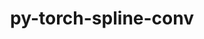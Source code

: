---
title: "py-torch-spline-conv"
layout: cache
categories: [package, develop]
meta: {"versions": ["1.2.2"], "compilers": ["apple-clang@=15.0.0", "gcc@=13.2.0"], "oss": ["ubuntu24.04", "ventura"], "platforms": ["darwin", "linux"], "targets": ["aarch64", "x86_64_v3"], "stacks": ["ml-darwin-aarch64-mps", "ml-linux-aarch64-cpu", "ml-linux-aarch64-cuda", "ml-linux-x86_64-cpu", "ml-linux-x86_64-cuda", "root"], "num_specs": 39, "num_specs_by_stack": {"root": 39, "ml-darwin-aarch64-mps": 3, "ml-linux-aarch64-cuda": 9, "ml-linux-aarch64-cpu": 8, "ml-linux-x86_64-cpu": 9, "ml-linux-x86_64-cuda": 10}}
spec_details: [{"hash": "h72kho43r326ecd7kkglqy2drukr622v", "compiler": "apple-clang@=15.0.0", "versions": ["1.2.2"], "os": "ventura", "platform": "darwin", "target": "aarch64", "variants": ["build_system=python_pip"], "stacks": ["root", "ml-darwin-aarch64-mps"], "size": "-", "tarball": "https://binaries.spack.io/develop/build_cache/darwin-ventura-aarch64/apple-clang-15.0.0/py-torch-spline-conv-1.2.2/darwin-ventura-aarch64-apple-clang-15.0.0-py-torch-spline-conv-1.2.2-h72kho43r326ecd7kkglqy2drukr622v.spack"}, {"hash": "iphcxqkyoe64riftujjxojh7glc3wmnj", "compiler": "apple-clang@=15.0.0", "versions": ["1.2.2"], "os": "ventura", "platform": "darwin", "target": "aarch64", "variants": ["build_system=python_pip"], "stacks": ["root", "ml-darwin-aarch64-mps"], "size": "-", "tarball": "https://binaries.spack.io/develop/build_cache/darwin-ventura-aarch64/apple-clang-15.0.0/py-torch-spline-conv-1.2.2/darwin-ventura-aarch64-apple-clang-15.0.0-py-torch-spline-conv-1.2.2-iphcxqkyoe64riftujjxojh7glc3wmnj.spack"}, {"hash": "q42d5hbx2jup4vghlpzyozdpsbvidwqi", "compiler": "apple-clang@=15.0.0", "versions": ["1.2.2"], "os": "ventura", "platform": "darwin", "target": "aarch64", "variants": ["build_system=python_pip"], "stacks": ["root", "ml-darwin-aarch64-mps"], "size": "-", "tarball": "https://binaries.spack.io/develop/build_cache/darwin-ventura-aarch64/apple-clang-15.0.0/py-torch-spline-conv-1.2.2/darwin-ventura-aarch64-apple-clang-15.0.0-py-torch-spline-conv-1.2.2-q42d5hbx2jup4vghlpzyozdpsbvidwqi.spack"}, {"hash": "6r7th5xloimb2bvxaymspz5ebbbxrpyu", "compiler": "gcc@=13.2.0", "versions": ["1.2.2"], "os": "ubuntu24.04", "platform": "linux", "target": "aarch64", "variants": ["build_system=python_pip"], "stacks": ["root", "ml-linux-aarch64-cuda"], "size": "-", "tarball": "https://binaries.spack.io/develop/build_cache/linux-ubuntu24.04-aarch64/gcc-13.2.0/py-torch-spline-conv-1.2.2/linux-ubuntu24.04-aarch64-gcc-13.2.0-py-torch-spline-conv-1.2.2-6r7th5xloimb2bvxaymspz5ebbbxrpyu.spack"}, {"hash": "accyh5kvaozcsn4p7gwaaub36dtmbjp7", "compiler": "gcc@=13.2.0", "versions": ["1.2.2"], "os": "ubuntu24.04", "platform": "linux", "target": "aarch64", "variants": ["build_system=python_pip"], "stacks": ["root", "ml-linux-aarch64-cuda"], "size": "-", "tarball": "https://binaries.spack.io/develop/build_cache/linux-ubuntu24.04-aarch64/gcc-13.2.0/py-torch-spline-conv-1.2.2/linux-ubuntu24.04-aarch64-gcc-13.2.0-py-torch-spline-conv-1.2.2-accyh5kvaozcsn4p7gwaaub36dtmbjp7.spack"}, {"hash": "c6r7zdcbwwp3jxzyrlvtevtzqs4sep5j", "compiler": "gcc@=13.2.0", "versions": ["1.2.2"], "os": "ubuntu24.04", "platform": "linux", "target": "aarch64", "variants": ["build_system=python_pip"], "stacks": ["root", "ml-linux-aarch64-cuda"], "size": "-", "tarball": "https://binaries.spack.io/develop/build_cache/linux-ubuntu24.04-aarch64/gcc-13.2.0/py-torch-spline-conv-1.2.2/linux-ubuntu24.04-aarch64-gcc-13.2.0-py-torch-spline-conv-1.2.2-c6r7zdcbwwp3jxzyrlvtevtzqs4sep5j.spack"}, {"hash": "cms4y32j3ffrq6nnxc5q3o6qjrqifhmh", "compiler": "gcc@=13.2.0", "versions": ["1.2.2"], "os": "ubuntu24.04", "platform": "linux", "target": "aarch64", "variants": ["build_system=python_pip"], "stacks": ["root", "ml-linux-aarch64-cpu"], "size": "-", "tarball": "https://binaries.spack.io/develop/build_cache/linux-ubuntu24.04-aarch64/gcc-13.2.0/py-torch-spline-conv-1.2.2/linux-ubuntu24.04-aarch64-gcc-13.2.0-py-torch-spline-conv-1.2.2-cms4y32j3ffrq6nnxc5q3o6qjrqifhmh.spack"}, {"hash": "cwqjhcgoofpqbskyn4syx47mqxqcc4lt", "compiler": "gcc@=13.2.0", "versions": ["1.2.2"], "os": "ubuntu24.04", "platform": "linux", "target": "aarch64", "variants": ["build_system=python_pip"], "stacks": ["root", "ml-linux-aarch64-cpu"], "size": "-", "tarball": "https://binaries.spack.io/develop/build_cache/linux-ubuntu24.04-aarch64/gcc-13.2.0/py-torch-spline-conv-1.2.2/linux-ubuntu24.04-aarch64-gcc-13.2.0-py-torch-spline-conv-1.2.2-cwqjhcgoofpqbskyn4syx47mqxqcc4lt.spack"}, {"hash": "ebhb7v4ahwseanvsvmd3zpw7zgymbebq", "compiler": "gcc@=13.2.0", "versions": ["1.2.2"], "os": "ubuntu24.04", "platform": "linux", "target": "aarch64", "variants": ["build_system=python_pip"], "stacks": ["root", "ml-linux-aarch64-cpu"], "size": "-", "tarball": "https://binaries.spack.io/develop/build_cache/linux-ubuntu24.04-aarch64/gcc-13.2.0/py-torch-spline-conv-1.2.2/linux-ubuntu24.04-aarch64-gcc-13.2.0-py-torch-spline-conv-1.2.2-ebhb7v4ahwseanvsvmd3zpw7zgymbebq.spack"}, {"hash": "edwbmqws7ryqk3zxx7yie3sclmamh6bi", "compiler": "gcc@=13.2.0", "versions": ["1.2.2"], "os": "ubuntu24.04", "platform": "linux", "target": "aarch64", "variants": ["build_system=python_pip"], "stacks": ["root", "ml-linux-aarch64-cpu"], "size": "-", "tarball": "https://binaries.spack.io/develop/build_cache/linux-ubuntu24.04-aarch64/gcc-13.2.0/py-torch-spline-conv-1.2.2/linux-ubuntu24.04-aarch64-gcc-13.2.0-py-torch-spline-conv-1.2.2-edwbmqws7ryqk3zxx7yie3sclmamh6bi.spack"}, {"hash": "mxud5icgmgrdlbewhfc2fp4ijkb6ntlc", "compiler": "gcc@=13.2.0", "versions": ["1.2.2"], "os": "ubuntu24.04", "platform": "linux", "target": "aarch64", "variants": ["build_system=python_pip"], "stacks": ["root", "ml-linux-aarch64-cuda"], "size": "-", "tarball": "https://binaries.spack.io/develop/build_cache/linux-ubuntu24.04-aarch64/gcc-13.2.0/py-torch-spline-conv-1.2.2/linux-ubuntu24.04-aarch64-gcc-13.2.0-py-torch-spline-conv-1.2.2-mxud5icgmgrdlbewhfc2fp4ijkb6ntlc.spack"}, {"hash": "n2rywccse2co24mzqjki3gg6ivbfidnm", "compiler": "gcc@=13.2.0", "versions": ["1.2.2"], "os": "ubuntu24.04", "platform": "linux", "target": "aarch64", "variants": ["build_system=python_pip"], "stacks": ["root", "ml-linux-aarch64-cuda"], "size": "-", "tarball": "https://binaries.spack.io/develop/build_cache/linux-ubuntu24.04-aarch64/gcc-13.2.0/py-torch-spline-conv-1.2.2/linux-ubuntu24.04-aarch64-gcc-13.2.0-py-torch-spline-conv-1.2.2-n2rywccse2co24mzqjki3gg6ivbfidnm.spack"}, {"hash": "ocnsilt6aotabhpwlq5d3evoe24p5wbg", "compiler": "gcc@=13.2.0", "versions": ["1.2.2"], "os": "ubuntu24.04", "platform": "linux", "target": "aarch64", "variants": ["build_system=python_pip"], "stacks": ["root", "ml-linux-aarch64-cuda"], "size": "-", "tarball": "https://binaries.spack.io/develop/build_cache/linux-ubuntu24.04-aarch64/gcc-13.2.0/py-torch-spline-conv-1.2.2/linux-ubuntu24.04-aarch64-gcc-13.2.0-py-torch-spline-conv-1.2.2-ocnsilt6aotabhpwlq5d3evoe24p5wbg.spack"}, {"hash": "qxjs3wddt244in6hbq2hnpv4j7z5dcjs", "compiler": "gcc@=13.2.0", "versions": ["1.2.2"], "os": "ubuntu24.04", "platform": "linux", "target": "aarch64", "variants": ["build_system=python_pip"], "stacks": ["root", "ml-linux-aarch64-cpu"], "size": "-", "tarball": "https://binaries.spack.io/develop/build_cache/linux-ubuntu24.04-aarch64/gcc-13.2.0/py-torch-spline-conv-1.2.2/linux-ubuntu24.04-aarch64-gcc-13.2.0-py-torch-spline-conv-1.2.2-qxjs3wddt244in6hbq2hnpv4j7z5dcjs.spack"}, {"hash": "ta2fj7sgbycrb5iuromp5j6qcdwbkpei", "compiler": "gcc@=13.2.0", "versions": ["1.2.2"], "os": "ubuntu24.04", "platform": "linux", "target": "aarch64", "variants": ["build_system=python_pip"], "stacks": ["root", "ml-linux-aarch64-cuda"], "size": "-", "tarball": "https://binaries.spack.io/develop/build_cache/linux-ubuntu24.04-aarch64/gcc-13.2.0/py-torch-spline-conv-1.2.2/linux-ubuntu24.04-aarch64-gcc-13.2.0-py-torch-spline-conv-1.2.2-ta2fj7sgbycrb5iuromp5j6qcdwbkpei.spack"}, {"hash": "umjmtvbifhcpqn2ygkcld5dwqq65hwww", "compiler": "gcc@=13.2.0", "versions": ["1.2.2"], "os": "ubuntu24.04", "platform": "linux", "target": "aarch64", "variants": ["build_system=python_pip"], "stacks": ["root", "ml-linux-aarch64-cpu"], "size": "-", "tarball": "https://binaries.spack.io/develop/build_cache/linux-ubuntu24.04-aarch64/gcc-13.2.0/py-torch-spline-conv-1.2.2/linux-ubuntu24.04-aarch64-gcc-13.2.0-py-torch-spline-conv-1.2.2-umjmtvbifhcpqn2ygkcld5dwqq65hwww.spack"}, {"hash": "utzcy27g4yqtdbdilisbkzjahf6s2ctk", "compiler": "gcc@=13.2.0", "versions": ["1.2.2"], "os": "ubuntu24.04", "platform": "linux", "target": "aarch64", "variants": ["build_system=python_pip"], "stacks": ["root", "ml-linux-aarch64-cpu"], "size": "-", "tarball": "https://binaries.spack.io/develop/build_cache/linux-ubuntu24.04-aarch64/gcc-13.2.0/py-torch-spline-conv-1.2.2/linux-ubuntu24.04-aarch64-gcc-13.2.0-py-torch-spline-conv-1.2.2-utzcy27g4yqtdbdilisbkzjahf6s2ctk.spack"}, {"hash": "vnwmszlrrfc5tymsd4nts543gpqwgxnb", "compiler": "gcc@=13.2.0", "versions": ["1.2.2"], "os": "ubuntu24.04", "platform": "linux", "target": "aarch64", "variants": ["build_system=python_pip"], "stacks": ["root", "ml-linux-aarch64-cuda"], "size": "-", "tarball": "https://binaries.spack.io/develop/build_cache/linux-ubuntu24.04-aarch64/gcc-13.2.0/py-torch-spline-conv-1.2.2/linux-ubuntu24.04-aarch64-gcc-13.2.0-py-torch-spline-conv-1.2.2-vnwmszlrrfc5tymsd4nts543gpqwgxnb.spack"}, {"hash": "w3va4cq46ctc5r6h6yn3a2blsgjzakps", "compiler": "gcc@=13.2.0", "versions": ["1.2.2"], "os": "ubuntu24.04", "platform": "linux", "target": "aarch64", "variants": ["build_system=python_pip"], "stacks": ["root", "ml-linux-aarch64-cuda"], "size": "-", "tarball": "https://binaries.spack.io/develop/build_cache/linux-ubuntu24.04-aarch64/gcc-13.2.0/py-torch-spline-conv-1.2.2/linux-ubuntu24.04-aarch64-gcc-13.2.0-py-torch-spline-conv-1.2.2-w3va4cq46ctc5r6h6yn3a2blsgjzakps.spack"}, {"hash": "w4oqtlodzsx454bvjldqp3n22bjx244c", "compiler": "gcc@=13.2.0", "versions": ["1.2.2"], "os": "ubuntu24.04", "platform": "linux", "target": "aarch64", "variants": ["build_system=python_pip"], "stacks": ["root", "ml-linux-aarch64-cpu"], "size": "-", "tarball": "https://binaries.spack.io/develop/build_cache/linux-ubuntu24.04-aarch64/gcc-13.2.0/py-torch-spline-conv-1.2.2/linux-ubuntu24.04-aarch64-gcc-13.2.0-py-torch-spline-conv-1.2.2-w4oqtlodzsx454bvjldqp3n22bjx244c.spack"}, {"hash": "2vb45muvdsyve5yzealls5zdj3eqbccy", "compiler": "gcc@=13.2.0", "versions": ["1.2.2"], "os": "ubuntu24.04", "platform": "linux", "target": "x86_64_v3", "variants": ["build_system=python_pip"], "stacks": ["root", "ml-linux-x86_64-cpu"], "size": "-", "tarball": "https://binaries.spack.io/develop/build_cache/linux-ubuntu24.04-x86_64_v3/gcc-13.2.0/py-torch-spline-conv-1.2.2/linux-ubuntu24.04-x86_64_v3-gcc-13.2.0-py-torch-spline-conv-1.2.2-2vb45muvdsyve5yzealls5zdj3eqbccy.spack"}, {"hash": "3fb2vfeshjowi3xbtqqmwvfhhj5mdj4c", "compiler": "gcc@=13.2.0", "versions": ["1.2.2"], "os": "ubuntu24.04", "platform": "linux", "target": "x86_64_v3", "variants": ["build_system=python_pip"], "stacks": ["root", "ml-linux-x86_64-cuda"], "size": "-", "tarball": "https://binaries.spack.io/develop/build_cache/linux-ubuntu24.04-x86_64_v3/gcc-13.2.0/py-torch-spline-conv-1.2.2/linux-ubuntu24.04-x86_64_v3-gcc-13.2.0-py-torch-spline-conv-1.2.2-3fb2vfeshjowi3xbtqqmwvfhhj5mdj4c.spack"}, {"hash": "5dxflqhmzokbuldmlqqzlsflltciup6z", "compiler": "gcc@=13.2.0", "versions": ["1.2.2"], "os": "ubuntu24.04", "platform": "linux", "target": "x86_64_v3", "variants": ["build_system=python_pip"], "stacks": ["root", "ml-linux-x86_64-cuda"], "size": "-", "tarball": "https://binaries.spack.io/develop/build_cache/linux-ubuntu24.04-x86_64_v3/gcc-13.2.0/py-torch-spline-conv-1.2.2/linux-ubuntu24.04-x86_64_v3-gcc-13.2.0-py-torch-spline-conv-1.2.2-5dxflqhmzokbuldmlqqzlsflltciup6z.spack"}, {"hash": "65graablqxl2he7xy5lmcq3pxl7axq3g", "compiler": "gcc@=13.2.0", "versions": ["1.2.2"], "os": "ubuntu24.04", "platform": "linux", "target": "x86_64_v3", "variants": ["build_system=python_pip"], "stacks": ["root", "ml-linux-x86_64-cpu"], "size": "-", "tarball": "https://binaries.spack.io/develop/build_cache/linux-ubuntu24.04-x86_64_v3/gcc-13.2.0/py-torch-spline-conv-1.2.2/linux-ubuntu24.04-x86_64_v3-gcc-13.2.0-py-torch-spline-conv-1.2.2-65graablqxl2he7xy5lmcq3pxl7axq3g.spack"}, {"hash": "6f6wnvwifhibku7oqrrfvzuxoliftj3v", "compiler": "gcc@=13.2.0", "versions": ["1.2.2"], "os": "ubuntu24.04", "platform": "linux", "target": "x86_64_v3", "variants": ["build_system=python_pip"], "stacks": ["root", "ml-linux-x86_64-cuda"], "size": "-", "tarball": "https://binaries.spack.io/develop/build_cache/linux-ubuntu24.04-x86_64_v3/gcc-13.2.0/py-torch-spline-conv-1.2.2/linux-ubuntu24.04-x86_64_v3-gcc-13.2.0-py-torch-spline-conv-1.2.2-6f6wnvwifhibku7oqrrfvzuxoliftj3v.spack"}, {"hash": "asbe6kyxcvdmyuhljzc5u3lq6cc5mrxg", "compiler": "gcc@=13.2.0", "versions": ["1.2.2"], "os": "ubuntu24.04", "platform": "linux", "target": "x86_64_v3", "variants": ["build_system=python_pip"], "stacks": ["root", "ml-linux-x86_64-cuda"], "size": "-", "tarball": "https://binaries.spack.io/develop/build_cache/linux-ubuntu24.04-x86_64_v3/gcc-13.2.0/py-torch-spline-conv-1.2.2/linux-ubuntu24.04-x86_64_v3-gcc-13.2.0-py-torch-spline-conv-1.2.2-asbe6kyxcvdmyuhljzc5u3lq6cc5mrxg.spack"}, {"hash": "bidx3jvbwm5a3zblqh4x64f6k5dnrznw", "compiler": "gcc@=13.2.0", "versions": ["1.2.2"], "os": "ubuntu24.04", "platform": "linux", "target": "x86_64_v3", "variants": ["build_system=python_pip"], "stacks": ["root", "ml-linux-x86_64-cuda"], "size": "-", "tarball": "https://binaries.spack.io/develop/build_cache/linux-ubuntu24.04-x86_64_v3/gcc-13.2.0/py-torch-spline-conv-1.2.2/linux-ubuntu24.04-x86_64_v3-gcc-13.2.0-py-torch-spline-conv-1.2.2-bidx3jvbwm5a3zblqh4x64f6k5dnrznw.spack"}, {"hash": "exem32iint4tthnn3udx2lkrqglvi6f2", "compiler": "gcc@=13.2.0", "versions": ["1.2.2"], "os": "ubuntu24.04", "platform": "linux", "target": "x86_64_v3", "variants": ["build_system=python_pip"], "stacks": ["root", "ml-linux-x86_64-cuda"], "size": "-", "tarball": "https://binaries.spack.io/develop/build_cache/linux-ubuntu24.04-x86_64_v3/gcc-13.2.0/py-torch-spline-conv-1.2.2/linux-ubuntu24.04-x86_64_v3-gcc-13.2.0-py-torch-spline-conv-1.2.2-exem32iint4tthnn3udx2lkrqglvi6f2.spack"}, {"hash": "h4jsz7b64c33zz4wrpqlkobo7q543qee", "compiler": "gcc@=13.2.0", "versions": ["1.2.2"], "os": "ubuntu24.04", "platform": "linux", "target": "x86_64_v3", "variants": ["build_system=python_pip"], "stacks": ["root", "ml-linux-x86_64-cpu"], "size": "-", "tarball": "https://binaries.spack.io/develop/build_cache/linux-ubuntu24.04-x86_64_v3/gcc-13.2.0/py-torch-spline-conv-1.2.2/linux-ubuntu24.04-x86_64_v3-gcc-13.2.0-py-torch-spline-conv-1.2.2-h4jsz7b64c33zz4wrpqlkobo7q543qee.spack"}, {"hash": "hf5wliuorfcfum533xxx6qwo74a2oe56", "compiler": "gcc@=13.2.0", "versions": ["1.2.2"], "os": "ubuntu24.04", "platform": "linux", "target": "x86_64_v3", "variants": ["build_system=python_pip"], "stacks": ["root", "ml-linux-x86_64-cpu"], "size": "-", "tarball": "https://binaries.spack.io/develop/build_cache/linux-ubuntu24.04-x86_64_v3/gcc-13.2.0/py-torch-spline-conv-1.2.2/linux-ubuntu24.04-x86_64_v3-gcc-13.2.0-py-torch-spline-conv-1.2.2-hf5wliuorfcfum533xxx6qwo74a2oe56.spack"}, {"hash": "js2zp5or436dsr4mgg4sfuidazmzq47q", "compiler": "gcc@=13.2.0", "versions": ["1.2.2"], "os": "ubuntu24.04", "platform": "linux", "target": "x86_64_v3", "variants": ["build_system=python_pip"], "stacks": ["root", "ml-linux-x86_64-cuda"], "size": "-", "tarball": "https://binaries.spack.io/develop/build_cache/linux-ubuntu24.04-x86_64_v3/gcc-13.2.0/py-torch-spline-conv-1.2.2/linux-ubuntu24.04-x86_64_v3-gcc-13.2.0-py-torch-spline-conv-1.2.2-js2zp5or436dsr4mgg4sfuidazmzq47q.spack"}, {"hash": "juru6bhx2l6eejflq3wjbnypfdejo7zi", "compiler": "gcc@=13.2.0", "versions": ["1.2.2"], "os": "ubuntu24.04", "platform": "linux", "target": "x86_64_v3", "variants": ["build_system=python_pip"], "stacks": ["root", "ml-linux-x86_64-cpu"], "size": "-", "tarball": "https://binaries.spack.io/develop/build_cache/linux-ubuntu24.04-x86_64_v3/gcc-13.2.0/py-torch-spline-conv-1.2.2/linux-ubuntu24.04-x86_64_v3-gcc-13.2.0-py-torch-spline-conv-1.2.2-juru6bhx2l6eejflq3wjbnypfdejo7zi.spack"}, {"hash": "n6x6o4zsbs527qzc2lkzngwptmhdyhy3", "compiler": "gcc@=13.2.0", "versions": ["1.2.2"], "os": "ubuntu24.04", "platform": "linux", "target": "x86_64_v3", "variants": ["build_system=python_pip"], "stacks": ["root", "ml-linux-x86_64-cuda"], "size": "-", "tarball": "https://binaries.spack.io/develop/build_cache/linux-ubuntu24.04-x86_64_v3/gcc-13.2.0/py-torch-spline-conv-1.2.2/linux-ubuntu24.04-x86_64_v3-gcc-13.2.0-py-torch-spline-conv-1.2.2-n6x6o4zsbs527qzc2lkzngwptmhdyhy3.spack"}, {"hash": "ndpqc6mygtxejek5gqbrfntxjxork7f6", "compiler": "gcc@=13.2.0", "versions": ["1.2.2"], "os": "ubuntu24.04", "platform": "linux", "target": "x86_64_v3", "variants": ["build_system=python_pip"], "stacks": ["root", "ml-linux-x86_64-cpu"], "size": "-", "tarball": "https://binaries.spack.io/develop/build_cache/linux-ubuntu24.04-x86_64_v3/gcc-13.2.0/py-torch-spline-conv-1.2.2/linux-ubuntu24.04-x86_64_v3-gcc-13.2.0-py-torch-spline-conv-1.2.2-ndpqc6mygtxejek5gqbrfntxjxork7f6.spack"}, {"hash": "ojdftyo7h7jcc3hzug63asp5v2iergul", "compiler": "gcc@=13.2.0", "versions": ["1.2.2"], "os": "ubuntu24.04", "platform": "linux", "target": "x86_64_v3", "variants": ["build_system=python_pip"], "stacks": ["root", "ml-linux-x86_64-cuda"], "size": "-", "tarball": "https://binaries.spack.io/develop/build_cache/linux-ubuntu24.04-x86_64_v3/gcc-13.2.0/py-torch-spline-conv-1.2.2/linux-ubuntu24.04-x86_64_v3-gcc-13.2.0-py-torch-spline-conv-1.2.2-ojdftyo7h7jcc3hzug63asp5v2iergul.spack"}, {"hash": "pr7w6wr4k3nabhagilz6orsidarzhvfg", "compiler": "gcc@=13.2.0", "versions": ["1.2.2"], "os": "ubuntu24.04", "platform": "linux", "target": "x86_64_v3", "variants": ["build_system=python_pip"], "stacks": ["root", "ml-linux-x86_64-cpu"], "size": "-", "tarball": "https://binaries.spack.io/develop/build_cache/linux-ubuntu24.04-x86_64_v3/gcc-13.2.0/py-torch-spline-conv-1.2.2/linux-ubuntu24.04-x86_64_v3-gcc-13.2.0-py-torch-spline-conv-1.2.2-pr7w6wr4k3nabhagilz6orsidarzhvfg.spack"}, {"hash": "s6vlkg66qnr7abcys7qhqyufs4juppqs", "compiler": "gcc@=13.2.0", "versions": ["1.2.2"], "os": "ubuntu24.04", "platform": "linux", "target": "x86_64_v3", "variants": ["build_system=python_pip"], "stacks": ["root", "ml-linux-x86_64-cuda"], "size": "-", "tarball": "https://binaries.spack.io/develop/build_cache/linux-ubuntu24.04-x86_64_v3/gcc-13.2.0/py-torch-spline-conv-1.2.2/linux-ubuntu24.04-x86_64_v3-gcc-13.2.0-py-torch-spline-conv-1.2.2-s6vlkg66qnr7abcys7qhqyufs4juppqs.spack"}, {"hash": "ttnsdqqzhtidiijowjhjfmniqogjpstq", "compiler": "gcc@=13.2.0", "versions": ["1.2.2"], "os": "ubuntu24.04", "platform": "linux", "target": "x86_64_v3", "variants": ["build_system=python_pip"], "stacks": ["root", "ml-linux-x86_64-cpu"], "size": "-", "tarball": "https://binaries.spack.io/develop/build_cache/linux-ubuntu24.04-x86_64_v3/gcc-13.2.0/py-torch-spline-conv-1.2.2/linux-ubuntu24.04-x86_64_v3-gcc-13.2.0-py-torch-spline-conv-1.2.2-ttnsdqqzhtidiijowjhjfmniqogjpstq.spack"}, {"hash": "xwgmhzrsjsjbhxtzs2s4vrfeww3xeksb", "compiler": "gcc@=13.2.0", "versions": ["1.2.2"], "os": "ubuntu24.04", "platform": "linux", "target": "x86_64_v3", "variants": ["build_system=python_pip"], "stacks": ["root", "ml-linux-x86_64-cpu"], "size": "-", "tarball": "https://binaries.spack.io/develop/build_cache/linux-ubuntu24.04-x86_64_v3/gcc-13.2.0/py-torch-spline-conv-1.2.2/linux-ubuntu24.04-x86_64_v3-gcc-13.2.0-py-torch-spline-conv-1.2.2-xwgmhzrsjsjbhxtzs2s4vrfeww3xeksb.spack"}]
---
